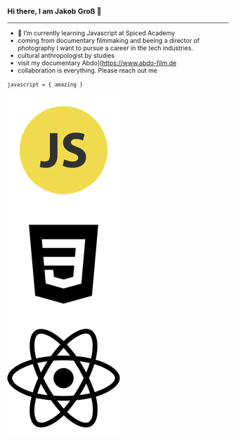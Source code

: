 ### Hi there, I am Jakob Groß 👋
---
- 🌱 I’m currently learning Javascript at Spiced Academy
- coming from documentary filmmaking and beeing a director of photography I want to pursue a career in the tech industries.
- cultural anthropologist by studies
- visit my documentary Abdo](https://www.abdo-film.de
- collaboration is everything. Please reach out me

`javascript = {
  amazing
}`

![javascript](./652581_code_command_develop_javascript_language_icon.png)
![CSS](./7422531_css3_css_file_development_icon.png)
![react](./8666372_react_icon.png)

